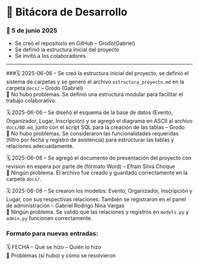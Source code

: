 # 📝 Bitácora de Desarrollo

### 📆 5 de junio 2025
- Se creó el repositorio en GitHub – Grodo(Gabriel)
- Se definió la estructura inicial del proyecto
- Se invitó a los colaboradores

---
###🗓 2025-06-06 
– Se creó la estructura inicial del proyecto, se definió el sistema de carpetas y se generó el archivo `estructura_proyecto.md` en la carpeta `docs/` – Grodo (Gabriel)  
🔧 No hubo problemas. Se definió una estructura modular para facilitar el trabajo colaborativo.

🗓 2025-06-06 – Se diseñó el esquema de la base de datos (Evento, Organizador, Lugar, Inscripción) y se agregó el diagrama en ASCII al archivo `docs/BD.md`, junto con el script SQL para la creación de las tablas – Grodo  
🔧 No hubo problemas. Se consideraron las funcionalidades requeridas (filtro por fecha y registro de asistencia) para estructurar las tablas y relaciones adecuadamente.


🗓 2025-06-08 – Se agregó el documento de presentación del proyecto con revision en espera por parte de  (formato Word) – Efraín Silva Choque  
🔧 Ningún problema. El archivo fue creado y guardado correctamente en la carpeta `docs/`.


🗓 2025-06-08 – Se crearon los modelos: Evento, Organizador, Inscripción y Lugar, con sus respectivas relaciones. También se registraron en el panel de administración – Gabriel Rodrigo Nina Vargas  
🔧 Ningún problema. Se validó que las relaciones y registros en `models.py` y `admin.py` funcionen correctamente.



### Formato para nuevas entradas:
🗓 FECHA – Qué se hizo – Quién lo hizo  
🔧 Problemas (si hubo) y cómo se resolvieron
